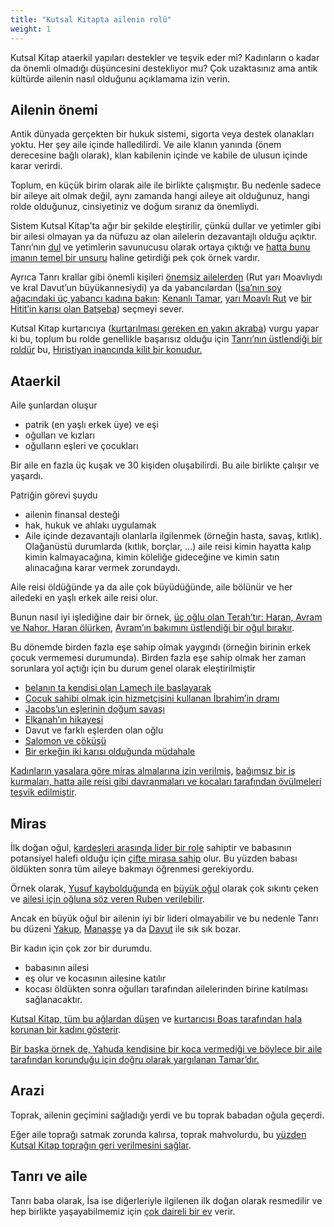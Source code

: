 ```yaml
---
title: "Kutsal Kitapta ailenin rolü"
weight: 1
---
```



Kutsal Kitap ataerkil yapıları destekler ve teşvik eder mi? Kadınların o kadar da önemli olmadığı düşüncesini destekliyor mu? Çok uzaktasınız ama antik kültürde ailenin nasıl olduğunu açıklamama izin verin.


## Ailenin önemi

<a name="524d"></a>
Antik dünyada gerçekten bir hukuk sistemi, sigorta veya destek olanakları yoktu. Her şey aile içinde halledilirdi. Ve aile klanın yanında (önem derecesine bağlı olarak), klan kabilenin içinde ve kabile de ulusun içinde karar verirdi.

Toplum, en küçük birim olarak aile ile birlikte çalışmıştır. Bu nedenle sadece bir aileye ait olmak değil, aynı zamanda hangi aileye ait olduğunuz, hangi rolde olduğunuz, cinsiyetiniz ve doğum sıranız da önemliydi.

Sistem Kutsal Kitap’ta ağır bir şekilde eleştirilir, çünkü dullar ve yetimler gibi bir ailesi olmayan ya da nüfuzu az olan ailelerin dezavantajlı olduğu açıktır. Tanrı’nın [dul](https://www.bibleserver.com/search/TR/dul) ve yetimlerin savunucusu olarak ortaya çıktığı ve [hatta bunu imanın temel bir unsuru](https://www.bibleserver.com/TR/Yakup1%3A27) haline getirdiği pek çok örnek vardır.

Ayrıca Tanrı krallar gibi önemli kişileri [önemsiz ailelerden](https://www.bibleserver.com/TR/Rut4%3A16-17) (Rut yarı Moavlıydı ve kral Davut’un büyükannesiydi) ya da yabancılardan ([İsa’nın soy ağacındaki üç yabancı kadına bakın](https://www.bibleserver.com/TR/Matta1%3A2-16): [Kenanlı Tamar](https://www.bibleserver.com/TR/Yarat%C4%B1l%C4%B1%C5%9F38), [yarı Moavlı Rut](https://www.bibleserver.com/TR/Rut1%3A1-4) ve [bir Hitit’in karısı olan Batşeba](https://www.bibleserver.com/TR/2.Samuel11%3A3)) seçmeyi sever.

Kutsal Kitap kurtarıcıya ([kurtarılması gereken en yakın akraba](https://www.bibleserver.com/TR/Levililer25%3A47-49)) vurgu yapar ki bu, toplum bu rolde genellikle başarısız olduğu için [Tanrı’nın üstlendiği bir roldür](https://www.bibleserver.com/TR/Ye%C5%9Faya44%3A24) bu, [Hıristiyan inancında kilit bir konudur.](https://www.bibleserver.com/TR/Efesliler1%3A7)


## Ataerkil

<a name="3a5d"></a>
Aile şunlardan oluşur

- patrik (en yaşlı erkek üye) ve eşi
- oğulları ve kızları
- oğulların eşleri ve çocukları


Bir aile en fazla üç kuşak ve 30 kişiden oluşabilirdi. Bu aile birlikte çalışır ve yaşardı.

Patriğin görevi şuydu

- ailenin finansal desteği
- hak, hukuk ve ahlakı uygulamak
- Aile içinde dezavantajlı olanlarla ilgilenmek (örneğin hasta, savaş, kıtlık). Olağanüstü durumlarda (kıtlık, borçlar, …) aile reisi kimin hayatta kalıp kimin kalmayacağına, kimin köleliğe gideceğine ve kimin satın alınacağına karar vermek zorundaydı.


Aile reisi öldüğünde ya da aile çok büyüdüğünde, aile bölünür ve her ailedeki en yaşlı erkek aile reisi olur.

Bunun nasıl iyi işlediğine dair bir örnek, [üç oğlu olan Terah’tır: Haran, Avram ve Nahor. Haran ölürken](https://www.bibleserver.com/TR/Yarat%C4%B1l%C4%B1%C5%9F11%3A27-31), [Avram’ın bakımını üstlendiği bir oğul bırakır](https://www.bibleserver.com/TR/Yarat%C4%B1l%C4%B1%C5%9F12%3A1-4).

Bu dönemde birden fazla eşe sahip olmak yaygındı (örneğin birinin erkek çocuk vermemesi durumunda). Birden fazla eşe sahip olmak her zaman sorunlara yol açtığı için bu durum genel olarak eleştirilmiştir

- [belanın ta kendisi olan Lamech ile başlayarak](https://www.bibleserver.com/TR/Yarat%C4%B1l%C4%B1%C5%9F4%3A23-26)
- [Çocuk sahibi olmak için hizmetçisini kullanan İbrahim’in dramı](https://www.bibleserver.com/TR/Yarat%C4%B1l%C4%B1%C5%9F16)
- [Jacobs’un eşlerinin doğum savaşı](https://www.bibleserver.com/TR/Yarat%C4%B1l%C4%B1%C5%9F30%3A1-24)
- [Elkanah’ın hikayesi](https://www.bibleserver.com/TR/1.Samuel1)
- Davut ve farklı eşlerden olan oğlu
- [Salomon ve çöküşü](https://www.bibleserver.com/TR/1.Krallar11%3A3)
- [Bir erkeğin iki karısı olduğunda müdahale](https://www.bibleserver.com/TR/Yasan%C4%B1n%20Tekrar%C4%B121%3A17)


[Kadınların yasalara göre miras almalarına izin verilmiş](https://www.bibleserver.com/TR/%C3%87%C3%B6lde%20Say%C4%B1m36), [bağımsız bir iş kurmaları, hatta aile reisi gibi davranmaları ve kocaları tarafından övülmeleri teşvik edilmiştir](https://www.bibleserver.com/TR/%C3%96zdeyi%C5%9Fler31%3A15-31).


## Miras

<a name="82a3"></a>
İlk doğan oğul, [kardeşleri arasında lider bir role](https://www.bibleserver.com/TR/Yarat%C4%B1l%C4%B1%C5%9F43%3A33) sahiptir ve babasının potansiyel halefi olduğu için [çifte mirasa sahip](https://www.bibleserver.com/TR/Yasan%C4%B1n%20Tekrar%C4%B121%3A17) olur. Bu yüzden babası öldükten sonra tüm aileye bakmayı öğrenmesi gerekiyordu.

Örnek olarak, [Yusuf kaybolduğunda](https://www.bibleserver.com/TR/Yarat%C4%B1l%C4%B1%C5%9F37%3A21-30) en [büyük oğul](https://www.bibleserver.com/TR/M%C4%B1s%C4%B1rdan%20%C3%87%C4%B1k%C4%B1%C5%9F6%3A14) olarak çok sıkıntı çeken ve [ailesi için oğluna söz veren Ruben verilebilir](https://www.bibleserver.com/TR/Yarat%C4%B1l%C4%B1%C5%9F42%3A37).

Ancak en büyük oğul bir ailenin iyi bir lideri olmayabilir ve bu nedenle Tanrı bu düzeni [Yakup](https://www.bibleserver.com/TR/Yarat%C4%B1l%C4%B1%C5%9F25%3A25-26), [Manaşşe](https://www.bibleserver.com/TR/Yarat%C4%B1l%C4%B1%C5%9F48%3A13-20) ya da [Davut](https://www.bibleserver.com/TR/1.Samuel16%3A1-13) ile sık sık bozar.

Bir kadın için çok zor bir durumdu.

- babasının ailesi
- eş olur ve kocasının ailesine katılır
- kocası öldükten sonra oğulları tarafından ailelerinden birine katılması sağlanacaktır.


[Kutsal Kitap, tüm bu ağlardan düşen](https://www.bibleserver.com/TR/Rut1%3A1-5) ve [kurtarıcısı Boas tarafından hala korunan bir kadını gösterir](https://www.bibleserver.com/TR/Rut4).

[Bir başka örnek de, Yahuda kendisine bir koca vermediği ve böylece bir aile tarafından korunduğu için doğru olarak yargılanan Tamar’dır.](https://www.bibleserver.com/TR/Yasan%C4%B1n%20Tekrar%C4%B124%3A19-21)


## Arazi

<a name="ba14"></a>
Toprak, ailenin geçimini sağladığı yerdi ve bu toprak babadan oğula geçerdi.

Eğer aile toprağı satmak zorunda kalırsa, toprak mahvolurdu, bu [yüzden Kutsal Kitap toprağın geri verilmesini sağlar](https://www.bibleserver.com/TR/Levililer25%3A10).


## Tanrı ve aile

<a name="7049"></a>
Tanrı baba olarak, İsa ise diğerleriyle ilgilenen ilk doğan olarak resmedilir ve hep birlikte yaşayabilmemiz için [çok daireli bir ev](https://www.bibleserver.com/TR/Yuhanna14%3A1-3) verir.






[](https://github.com/revelation-today/revelation-today/blob/main/exampleSite/content/docs/background/israel/expl/the-role-of-family-in-the-bible.tr.md)
